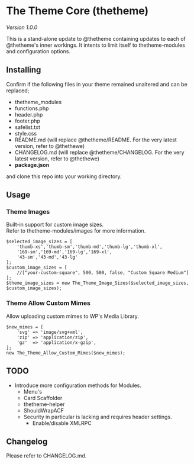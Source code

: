 # The Theme Core (thetheme)

_Version 1.0.0_

This is a stand-alone update to @thetheme containing updates to each of @thetheme's inner workings. It intents to limit itself to thetheme-modules and configuration options.  

## Installing

Confirm if the following files in your theme remained unaltered and can be replaced;

* thetheme_modules
* functions.php
* header.php
* footer.php
* safelist.txt
* style.css
* README.md (will replace @thetheme/README. For the very latest version, refer to @thethewe)
* CHANGELOG.md (will replace @thetheme/CHANGELOG. For the very latest version, refer to @thethewe)
* **package.json**

and clone this repo into your working directory.

## Usage

### Theme Images

Built-in support for custom image sizes.  
Refer to thetheme-modules/images for more information.

```
$selected_image_sizes = [
    'thumb-xs','thumb-sm','thumb-md','thumb-lg','thumb-xl',
    '169-sm','169-md','169-lg','169-xl',
    '43-sm','43-md','43-lg'
];
$custom_image_sizes = [
    //["your-custom-square", 500, 500, false, "Custom Square Medium"]
];
$theme_image_sizes = new The_Theme_Image_Sizes($selected_image_sizes, $custom_image_sizes);
```

### Theme Allow Custom Mimes

Allow uploading custom mimes to WP's Media Library.

```
$new_mimes = [
    'svg' => 'image/svg+xml',
    'zip' => 'application/zip',
    'gz'  => 'application/x-gzip',
];
new The_Theme_Allow_Custom_Mimes($new_mimes);
```

## TODO

* Introduce more configuration methods for Modules. 
    * Menu's
    * Card Scaffolder
    * thetheme-helper
    * ShouldWrapACF
    * Security in particular is lacking and requires header settings.
        * Enable/disable XMLRPC

## Changelog

Please refer to CHANGELOG.md.